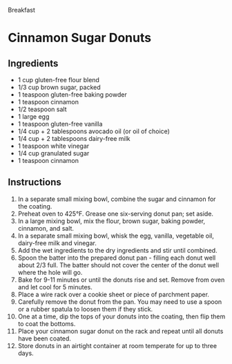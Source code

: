 Breakfast

# Cinnamon Sugar Donuts

## Ingredients

- 1 cup gluten-free flour blend
- 1/3 cup brown sugar, packed
- 1 teaspoon gluten-free baking powder
- 1 teaspoon cinnamon
- 1/2 teaspoon salt
- 1 large egg
- 1 teaspoon gluten-free vanilla
- 1/4 cup + 2 tablespoons avocado oil (or oil of choice)
- 1/4 cup + 2 tablespoons dairy-free milk
- 1 teaspoon white vinegar
- 1/4 cup granulated sugar
- 1 teaspoon cinnamon

## Instructions

1. In a separate small mixing bowl, combine the sugar and cinnamon for the coating.
2. Preheat oven to 425°F. Grease one six-serving donut pan; set aside.
3. In a large mixing bowl, mix the flour, brown sugar, baking powder, cinnamon, and salt.
4. In a separate small mixing bowl, whisk the egg, vanilla, vegetable oil, dairy-free milk and vinegar.
5. Add the wet ingredients to the dry ingredients and stir until combined.
6. Spoon the batter into the prepared donut pan - filling each donut well about 2/3 full. The batter should not cover the center of the donut well where the hole will go.
7. Bake for 9-11 minutes or until the donuts rise and set.
Remove from oven and let cool for 5 minutes.
8. Place a wire rack over a cookie sheet or piece of parchment paper.
9. Carefully remove the donut from the pan. You may need to use a spoon or a rubber spatula to loosen them if they stick.
10. One at a time, dip the tops of your donuts into the coating, then flip them to coat the bottoms.
11. Place your cinnamon sugar donut on the rack and repeat until all donuts have been coated.
12. Store donuts in an airtight container at room temperate for up to three days.